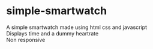 # simple-smartwatch
A simple smartwatch made using html css and javascript <br />
Displays time and a dummy heartrate <br/>
Non responsive
